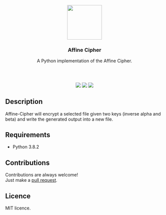 <p align="center">
<img src="https://i.imgur.com/yLtUqhZ.png" height="110px" width="auto"/>
<br/>
<h3 align="center">Affine Cipher</h3>
<p align="center">A Python implementation of the Affine Cipher.</p>
<h2></h2>
</p>
<br />

<p align="center">
<a href="../../issues"><img src="https://img.shields.io/github/issues/aminbeigi/Affine-Cipher.svg?style=flat-square" /></a>
<a href="../../pulls"><img src="https://img.shields.io/github/issues-pr/aminbeigi/Affine-Cipher.svg?style=flat-square" /></a>
<img src="https://img.shields.io/github/license/aminbeigi/Password-Manager?style=flat-square">
</p>

## Description
Affine-Cipher will encrypt a selected file given two keys (inverse alpha and beta) and write the generated output into a new file.

## Requirements
* Python 3.8.2

## Contributions
Contributions are always welcome!  
Just make a [pull request](../../pulls).

## Licence
MIT licence.
